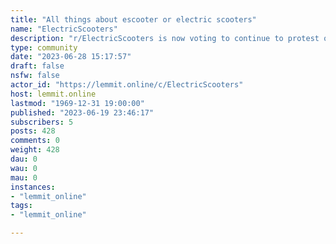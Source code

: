 ```yaml
---
title: "All things about escooter or electric scooters" 
name: "ElectricScooters"
description: "r/ElectricScooters is now voting to continue to protest or re-open the subreddit. Please participate in the community-wide vote in the sticky...."
type: community
date: "2023-06-28 15:17:57"
draft: false
nsfw: false
actor_id: "https://lemmit.online/c/ElectricScooters"
host: lemmit.online
lastmod: "1969-12-31 19:00:00"
published: "2023-06-19 23:46:17"
subscribers: 5
posts: 428
comments: 0
weight: 428
dau: 0
wau: 0
mau: 0
instances:
- "lemmit_online"
tags: 
- "lemmit_online"

---
```

